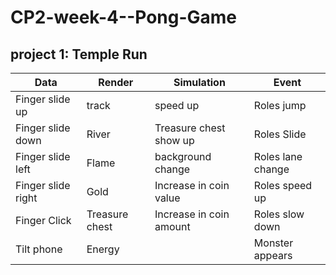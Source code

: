 # CP2-week-4--Pong-Game

## project 1: Temple Run
Data | Render |Simulation |Event
------------ | ------------- | ------------- | -------------
Finger slide up | track | speed up | Roles jump
Finger slide down | River | Treasure chest show up | Roles Slide
Finger slide left | Flame  | background change | Roles lane change
Finger slide right | Gold | Increase in coin value | Roles speed up
Finger Click | Treasure chest | Increase in coin amount | Roles slow down
Tilt phone | Energy |  | Monster appears
